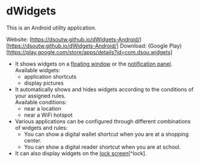 # dWidgets

This is an Android utility application.

Website: (https://dsoutw.github.io/dWidgets-Android/)[https://dsoutw.github.io/dWidgets-Android/]
Download: (Google Play)[https://play.google.com/store/apps/details?id=com.dsou.widgets]

* It shows widgets on a [floating window](https://dsoutw.github.io/dWidgets-Android/screenshots#widgets-on-the-floating-window) or the [notification panel](https://dsoutw.github.io/dWidgets-Android/screenshots#widgets-on-the-notification-pannel).<br/>
  Available widgets:
  - application shortcuts
  - display pictures
* It automatically shows and hides widgets according to the conditions of your assigned rules.<br/>
  Available conditions:
  - near a location
  - near a WiFi hotspot
* Various applications can be configured through different combinations of widgets and rules:
  - You can show a digital wallet shortcut when you are at a shopping center.
  - You can show a digital reader shortcut when you are at school.
* It can also display widgets on the [lock screen](https://dsoutw.github.io/dWidgets-Android/screenshots#widgets-on-the-notification-pannel)[^lock].

